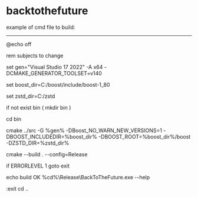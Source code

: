 # backtothefuture

example of cmd file to build:

---

@echo off

rem subjects to change

set gen="Visual Studio 17 2022" -A x64 -DCMAKE_GENERATOR_TOOLSET=v140

set boost_dir=C:/boost/include/boost-1_80

set zstd_dir=C:/zstd

if not exist bin (
   mkdir bin
)

cd bin

cmake ../src -G %gen% -DBoost_NO_WARN_NEW_VERSIONS=1 -DBOOST_INCLUDEDIR=%boost_dir% -DBOOST_ROOT=%boost_dir%/boost -DZSTD_DIR=%zstd_dir%

cmake --build . --config=Release

if ERRORLEVEL 1  goto exit

echo build OK
%cd%\Release\BackToTheFuture.exe --help

:exit
cd ..


